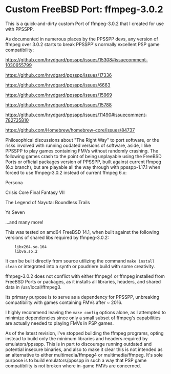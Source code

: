 # Custom FreeBSD Port: ffmpeg-3.0.2

This is a quick-and-dirty custom Port of ffmpeg-3.0.2 that I created for use with PPSSPP.

As documented in numerous places by the PPSSPP devs, any version of ffmpeg over 3.0.2 starts to break PPSSPP's normally excellent PSP game compatibility:

https://github.com/hrydgard/ppsspp/issues/15308#issuecomment-1030655799

https://github.com/hrydgard/ppsspp/issues/17336

https://github.com/hrydgard/ppsspp/issues/6663

https://github.com/hrydgard/ppsspp/issues/15969

https://github.com/hrydgard/ppsspp/issues/15788

https://github.com/hrydgard/ppsspp/issues/11490#issuecomment-782735810

https://github.com/Homebrew/homebrew-core/issues/84737

Philosophical discussions about "The Right Way" to port software, or the risks involved with running oudated versions of software, aside, I like PPSSPP to play games containing FMVs without randomly crashing. The following games crash to the point of being unplayable using the FreeBSD Ports or official packages version of PPSSPP, built against current ffmpeg (6.x branch), but are playable all the way through with ppsspp-1.17.1 when forced to use ffmpeg-3.0.2 instead of current ffmpeg 6.x:

Persona

Crisis Core Final Fantasy VII

The Legend of Nayuta: Boundless Trails

Ys Seven

...and many more!

This was tested on amd64 FreeBSD 14.1, when built against the following versions of shared libs required by ffmpeg-3.0.2:

        libx264.so.164
        libva.so.2

It can be built directly from source utilizing the command `make install clean` or integrated into a synth or poudriere build with some creativity.

ffmpeg-3.0.2 does not conflict with either ffmpeg4 or ffmpeg installed from FreeBSD Ports or packages, as it installs all libraries, headers, and shared data in /usr/local/ffmpeg3.

Its primary purpose is to serve as a dependency for PPSSPP, unbreaking compatibility with games containing FMVs after ~ 2016.

I highly recommend leaving the `make config` options alone, as I attempted to minimize dependencies since only a small subset of ffmpeg's capabilities are actually needed to playing FMVs in PSP games.

As of the latest revision, I've stopped building the ffmpeg programs, opting instead to build only the minimum libraries and headers required by emulators/ppsspp. This is in part to discourage running outdated and potential insecure binaries, and also to make it clear this is not intended as an alternative to either multimedia/ffmpeg4 or multimedia/ffmpeg. It's sole purpose is to build emulators/ppsspp in such a way that PSP game compatibility is not broken where in-game FMVs are concerned.
